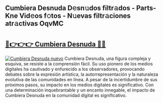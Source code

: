 ## Cumbiera Desnuda D𝚎sn𝚞dos filtr𝚊dos - Parts-Kne Vid𝚎os f𝚘tos - N𝚞evas filtr𝚊ciones atr𝚊ctivas OqvMC

# <h2><a href="http://mb4m8y8.tromn.icu/?c=Cumbiera+Desnuda">🔗👉👉👉 Cumbiera Desnuda 🔗🔗</a></h2>

[![Cumbiera Desnuda nuevo](https://i.imgur.com/pEAQMta.gif)](http://mb4m8y8.tromn.icu/?c=Cumbiera+Desnuda)
Cumbiera Desnuda, una figura compleja y esquiva, se resiste a la comprensión fácil. Su uso pionero de los medios digitales ha cautivado y enfurecido a los observadores, provocando debates sobre la expresión artística, la autorrepresentación y la naturaleza evolutiva de las comunidades en línea. A pesar de la incertidumbre de sus próximos pasos, su impacto en los medios digitales es significativo. Con una determinación inquebrantable y un encanto innegable, el impacto de Cumbiera Desnuda en la comunidad digital es significativo.
